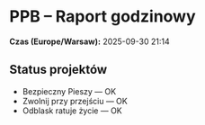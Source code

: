 # PPB – Raport godzinowy
**Czas (Europe/Warsaw):** 2025-09-30 21:14

## Status projektów
- Bezpieczny Pieszy — OK
- Zwolnij przy przejściu — OK
- Odblask ratuje życie — OK

